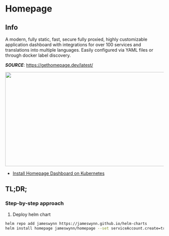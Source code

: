 # Homepage

## Info

A modern, fully static, fast, secure fully proxied, highly customizable application dashboard with integrations for over 100 services and translations into multiple languages. Easily configured via YAML files or through docker label discovery.

***SOURCE***: https://gethomepage.dev/latest/

[<img src="https://gethomepage.dev/latest/assets/homepage_demo.png" width="600" height="300"
/>](https://gethomepage.dev/latest/)

- [Install Homepage Dashboard on Kubernetes](https://gethomepage.dev/latest/installation/k8s)

## TL;DR;

### Step-by-step approach

1. Deploy helm chart
```bash
helm repo add jameswynn https://jameswynn.github.io/helm-charts
helm install homepage jameswynn/homepage --set serviceAccount.create=true
```